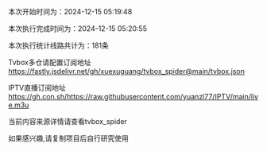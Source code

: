 
本次开始时间为：2024-12-15 05:19:48

本次执行完成时间为：2024-12-15 05:20:55

本次执行统计线路共计为：181条

Tvbox多仓请配置订阅地址 https://fastly.jsdelivr.net/gh/xuexuguang/tvbox_spider@main/tvbox.json

IPTV直播订阅地址 https://gh.con.sh/https://raw.githubusercontent.com/yuanzl77/IPTV/main/live.m3u

当前内容来源详情请查看tvbox_spider

如果感兴趣,请复制项目后自行研究使用

